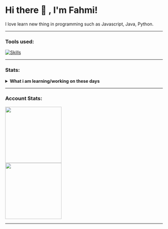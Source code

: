 # Hi there 👋 , I'm Fahmi!
I love learn new thing in programming such as Javascript, Java, Python.  

<hr> 

### Tools used:
[![Skills](https://skillicons.dev/icons?i=js,ts,html,css,react,express,mysql,postgresql,mongo,nodejs,github,markdown,npm&theme=dark&perline=6)](https://github.com/tandpfun/skill-icons)

<hr>

### Stats:
<details>
 <summary><strong>What i am learning/working on these days</strong></summary>
    - 🌱 I’m currently learning Python, PHP and C++ </br>
    - 👯 I’m looking to collaborate on Automation Project, Website. </br>
    - 🤔 I’m looking for help with master of programming. hehe </br>
    - 💬 Ask me about anything.</br>
    - 📫 How to reach me: <a href="mailto:fahmixdbsn@gmail.com">Email me!</a>  </br>
    - 😄 Pronouns: He/Him </br>
</details>

<hr>

### Account Stats:
<a href="https://github.com/Fahmi-XD">
  <img height=180 align="center" src="https://github-readme-stats.vercel.app/api?username=Fahmi-XD&card_width=300&bg_color=101010&title_color=01bdff&text_color=ffffff&border_color=01bdff&border=10" />
</a>
</br>
<a href="https://github.com/Fahmi-XD">
  <img height=180 align="center" src="https://github-readme-stats.vercel.app/api/top-langs?username=Fahmi-XD&layout=compact&langs_count=10&card_width=300&bg_color=101010&title_color=01bdff&text_color=ffffff&border_color=01bdff&border=10" />
</a>

<hr>
